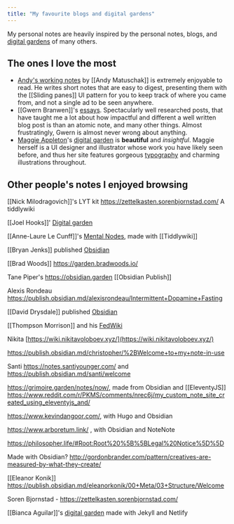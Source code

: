 ```yaml
---
title: "My favourite blogs and digital gardens"
---
```


My personal notes are heavily inspired by the personal notes, blogs, and [digital gardens](notes/digital%20garden.md) of many others. 

## The ones I love the most

- [Andy's working notes](https://notes.andymatuschak.org/About_these_notes) by [[Andy Matuschak]]  is extremely enjoyable to read. He writes short notes that are easy to digest, presenting them with the  [[Sliding panes]] UI pattern for you to keep track of where you came from, and not a single ad to be seen anywhere.
- [[Gwern Branwen]]'s [essays](https://www.gwern.net/index). Spectacularly well researched posts, that have taught me a lot about how impactful and different a well written blog post is than an atomic note, and many other things. Almost frustratingly, Gwern is almost never wrong about anything.
 - [Maggie Appleton](notes/Maggie%20Appleton)'s [digital garden](https://maggieappleton.com/garden) is **beautiful** and *insightful*. Maggie herself is a UI designer and illustrator whose work you have likely seen before, and thus her site features gorgeous [typography](notes/typography) and charming illustrations throughout.

## Other people's notes I enjoyed browsing 

[[Nick Milodragovich]]'s LYT kit
https://zettelkasten.sorenbjornstad.com/ A tiddlywiki

[[Joel Hooks]]' [Digital garden](https://joelhooks.com/)

[[Anne-Laure Le Cunff]]'s [Mental Nodes](https://www.mentalnodes.com/about), made with [[Tiddlywiki]]

[[Bryan Jenks]] published [Obsidian](https://publish.obsidian.md/bryan-jenks/INDEX)

[[Brad Woods]] https://garden.bradwoods.io/

Tane Piper's https://obsidian.garden [[Obsidian Publish]]

Alexis Rondeau https://publish.obsidian.md/alexisrondeau/Intermittent+Dopamine+Fasting

[[David Drysdale]] published [Obsidian](https://publish.obsidian.md/mobydiction/notes/Permanent+notes+are+permanently+useful%2C+not+permanently+unchanging)

[[Thompson Morrison]] and his [FedWiki](https://thompson.wiki.innovateoregon.org/view/welcome-visitors)

Nikita [https://wiki.nikitavoloboev.xyz/](https://wiki.nikitavoloboev.xyz/)

https://publish.obsidian.md/christopher/%2BWelcome+to+my+note-in-use

Santi https://notes.santiyounger.com/ and https://publish.obsidian.md/santi/welcome

https://grimoire.garden/notes/now/, made from Obsidian and [[EleventyJS]] 
https://www.reddit.com/r/PKMS/comments/nrec6j/my_custom_note_site_created_using_eleventyjs_and/

https://www.kevindangoor.com/, with Hugo and Obsidian

https://www.arboretum.link/ , with Obsidian and NoteNote

https://philosopher.life/#Root:Root%20%5B%5BLegal%20Notice%5D%5D

Made with Obsidian?
http://gordonbrander.com/pattern/creatives-are-measured-by-what-they-create/


[[Eleanor Konik]] https://publish.obsidian.md/eleanorkonik/00+Meta/03+Structure/Welcome

Soren Bjornstad - https://zettelkasten.sorenbjornstad.com/

[[Bianca Aguilar]]'s [digital garden](https://garden.bianca.digital/) made with Jekyll and Netlify